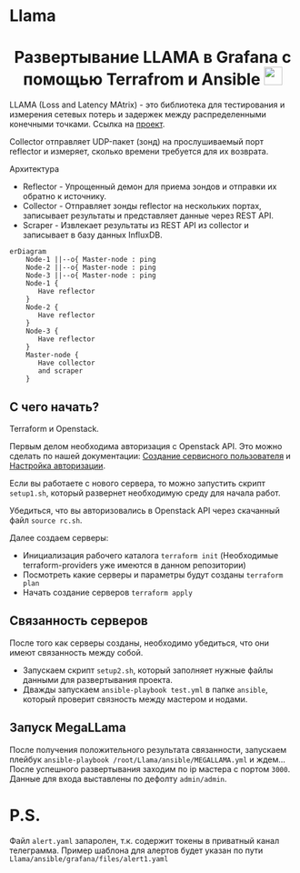 # Llama

<h1 align="center">Развертывание LLAMA в Grafana с помощью Terrafrom и Ansible</a> 
<img src="https://github.com/blackcater/blackcater/raw/main/images/Hi.gif" height="32"/></h1>

LLAMA (Loss and Latency MAtrix) - это библиотека для тестирования и измерения сетевых потерь и задержек между распределенными конечными точками. Ссылка на [проект](https://github.com/dropbox/llama).

Collector отправляет UDP-пакет (зонд) на прослушиваемый порт reflector и измеряет, сколько времени требуется для их возврата.

Архитектура
- Reflector - Упрощенный демон для приема зондов и отправки их обратно к источнику.
- Collector - Отправляет зонды reflector на нескольких портах, записывает результаты и представляет данные через REST API.
- Scraper - Извлекает результаты из REST API из collector и записывает в базу данных InfluxDB.

```mermaid
erDiagram
    Node-1 ||--o{ Master-node : ping
    Node-2 ||--o{ Master-node : ping
    Node-3 ||--o{ Master-node : ping
    Node-1 {
       Have reflector
    }
    Node-2 {
       Have reflector
    }
    Node-3 {
       Have reflector
    }
    Master-node {
       Have collector
       and scraper
    }
```


## С чего начать?

Terraform и Openstack.

Первым делом необходима авторизация с Openstack API. Это можно сделать по нашей документации: [Создание сервисного пользователя](https://docs.selectel.ru/cloud/servers/tools/openstack/#создать-сервисного-пользователя) и [Настройка авторизации](https://docs.selectel.ru/cloud/servers/tools/openstack/#настроить-авторизацию).

Если вы работаете с нового сервера, то можно запустить скрипт `setup1.sh`, который развернет необходимую среду для начала работ.

Убедиться, что вы авторизовались в Openstack API через скачанный файл `source rc.sh`.

Далее создаем серверы:
- Инициализация рабочего каталога `terraform init` (Необходимые terraform-providers уже имеются в данном репозитории)
- Посмотреть какие серверы и параметры будут созданы `terraform plan` 
- Начать создание серверов `terraform apply`

## Связанность серверов
После того как серверы созданы, необходимо убедиться, что они имеют связанность между собой.
- Запускаем скрипт `setup2.sh`, который заполняет нужные файлы данными для развертывания проекта.
- Дважды запускаем `ansible-playbook test.yml` в папке `ansible`, который проверит связность между мастером и нодами.

## Запуск MegaLLama

После получения положительного результата связанности, запускаем плейбук `ansible-playbook /root/Llama/ansible/MEGALLAMA.yml` и ждем...
После успешного развертывания заходим по ip мастера с портом `3000`. Данные для входа выставлены по дефолту `admin/admin`. 

# P.S.
Файл `alert.yaml` запаролен, т.к. содержит токены в приватный канал телеграмма. Пример шаблона для алертов будет указан по пути `Llama/ansible/grafana/files/alert1.yaml` 
